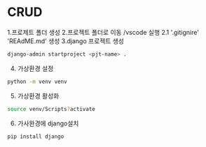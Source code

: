 # CRUD

1.프로제트 폴더 생성
2.프로젝트 폴더로 이동 /vscode 실행
    2.1 '.gitignire' 'REAdME.md' 생성
3.django 프로젝트 생성
```bash
django-admin startproject <pjt-name> .
```

4. 가상환경 설정
```bash
python -m venv venv
```

5. 가상환경 활성화
```bash
source venv/Scripts?activate
```
6. 가사완경에 django설치
```bash
pip install django
```